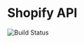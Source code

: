 # Shopify API
![Build Status](https://github.com/Shopify/shopify-ruby-api/workflows/CI/badge.svg?branch=master)
